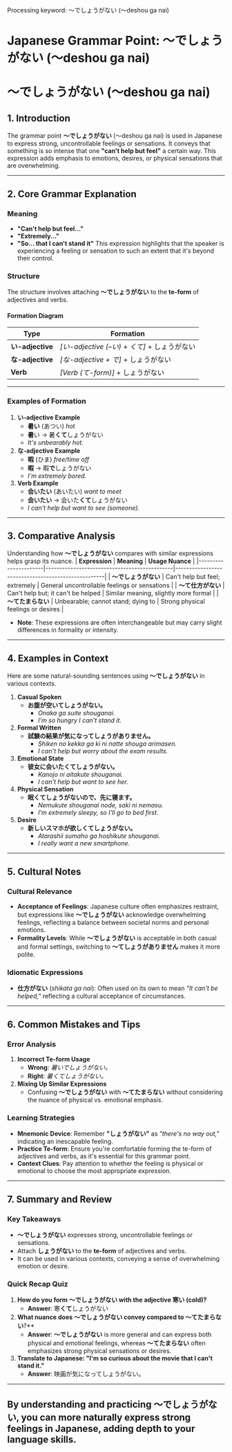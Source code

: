 Processing keyword: ～でしょうがない (〜deshou ga nai)
# Japanese Grammar Point: ～でしょうがない (〜deshou ga nai)
# ～でしょうがない (〜deshou ga nai)
## 1. Introduction
The grammar point **～でしょうがない** (〜deshou ga nai) is used in Japanese to express strong, uncontrollable feelings or sensations. It conveys that something is so intense that one **"can't help but feel"** a certain way. This expression adds emphasis to emotions, desires, or physical sensations that are overwhelming.

---
## 2. Core Grammar Explanation
### Meaning
- **"Can't help but feel..."**
- **"Extremely..."**
- **"So... that I can't stand it"**
This expression highlights that the speaker is experiencing a feeling or sensation to such an extent that it's beyond their control.
### Structure
The structure involves attaching **～でしょうがない** to the **te-form** of adjectives and verbs.
#### Formation Diagram
| **Type**            | **Formation**                             |
|---------------------|-------------------------------------------|
| **い-adjective**    | *[い-adjective (–い) + くて]* + しょうがない   |
| **な-adjective**    | *[な-adjective + で]* + しょうがない            |
| **Verb**            | *[Verb (て-form)]* + しょうがない              |
---
### Examples of Formation
1. **い-adjective Example**
   - **暑い** (あつい) *hot*
   - **暑**い → 暑**くて**しょうがない
   - *It's unbearably hot.*
2. **な-adjective Example**
   - **暇** (ひま) *free/time off*
   - **暇** → 暇**で**しょうがない
   - *I'm extremely bored.*
3. **Verb Example**
   - **会いたい** (あいたい) *want to meet*
   - **会いたい** → 会いた**くて**しょうがない
   - *I can't help but want to see (someone).*
---
## 3. Comparative Analysis
Understanding how **～でしょうがない** compares with similar expressions helps grasp its nuance.
| **Expression**       | **Meaning**                                  | **Usage Nuance**                                   |
|----------------------|----------------------------------------------|----------------------------------------------------|
| **～でしょうがない**    | Can't help but feel; extremely               | General uncontrollable feelings or sensations      |
| **～て仕方がない**     | Can't help but; it can't be helped           | Similar meaning, slightly more formal              |
| **～てたまらない**     | Unbearable; cannot stand; dying to           | Strong physical feelings or desires                |
- **Note**: These expressions are often interchangeable but may carry slight differences in formality or intensity.
---
## 4. Examples in Context
Here are some natural-sounding sentences using **～でしょうがない** in various contexts.
1. **Casual Spoken**
   - **お腹が空いてしょうがない。**
     - *Onaka ga suite shouganai.*
     - *I'm so hungry I can't stand it.*
2. **Formal Written**
   - **試験の結果が気になってしょうがありません。**
     - *Shiken no kekka ga ki ni natte shouga arimasen.*
     - *I can't help but worry about the exam results.*
3. **Emotional State**
   - **彼女に会いたくてしょうがない。**
     - *Kanojo ni aitakute shouganai.*
     - *I can't help but want to see her.*
4. **Physical Sensation**
   - **眠くてしょうがないので、先に寝ます。**
     - *Nemukute shouganai node, saki ni nemasu.*
     - *I'm extremely sleepy, so I'll go to bed first.*
5. **Desire**
   - **新しいスマホが欲しくてしょうがない。**
     - *Atarashii sumaho ga hoshikute shouganai.*
     - *I really want a new smartphone.*
---
## 5. Cultural Notes
### Cultural Relevance
- **Acceptance of Feelings**: Japanese culture often emphasizes restraint, but expressions like **～でしょうがない** acknowledge overwhelming feelings, reflecting a balance between societal norms and personal emotions.
- **Formality Levels**: While **～でしょうがない** is acceptable in both casual and formal settings, switching to **～てしょうがありません** makes it more polite.
### Idiomatic Expressions
- **仕方がない** (*shikata ga nai*): Often used on its own to mean *"It can't be helped,"* reflecting a cultural acceptance of circumstances.
---
## 6. Common Mistakes and Tips
### Error Analysis
1. **Incorrect Te-form Usage**
   - **Wrong**: *暑いでしょうがない。*
   - **Right**: *暑くてしょうがない。*
2. **Mixing Up Similar Expressions**
   - Confusing **～でしょうがない** with **～てたまらない** without considering the nuance of physical vs. emotional emphasis.
### Learning Strategies
- **Mnemonic Device**: Remember **"しょうがない"** as *"there's no way out,"* indicating an inescapable feeling.
- **Practice Te-form**: Ensure you're comfortable forming the te-form of adjectives and verbs, as it's essential for this grammar point.
- **Context Clues**: Pay attention to whether the feeling is physical or emotional to choose the most appropriate expression.
---
## 7. Summary and Review
### Key Takeaways
- **～でしょうがない** expresses strong, uncontrollable feelings or sensations.
- Attach **しょうがない** to the **te-form** of adjectives and verbs.
- It can be used in various contexts, conveying a sense of overwhelming emotion or desire.
### Quick Recap Quiz
1. **How do you form **～でしょうがない** with the adjective 寒い (cold)?**
   - **Answer**: 寒**くて**しょうがない
2. **What nuance does **～でしょうがない** convey compared to **～てたまらない****?**
   - **Answer**: **～でしょうがない** is more general and can express both physical and emotional feelings, whereas **～てたまらない** often emphasizes strong physical sensations or desires.
3. **Translate to Japanese: "I'm so curious about the movie that I can't stand it."**
   - **Answer**: 映画が気になってしょうがない。
---
By understanding and practicing **～でしょうがない**, you can more naturally express strong feelings in Japanese, adding depth to your language skills.
---
